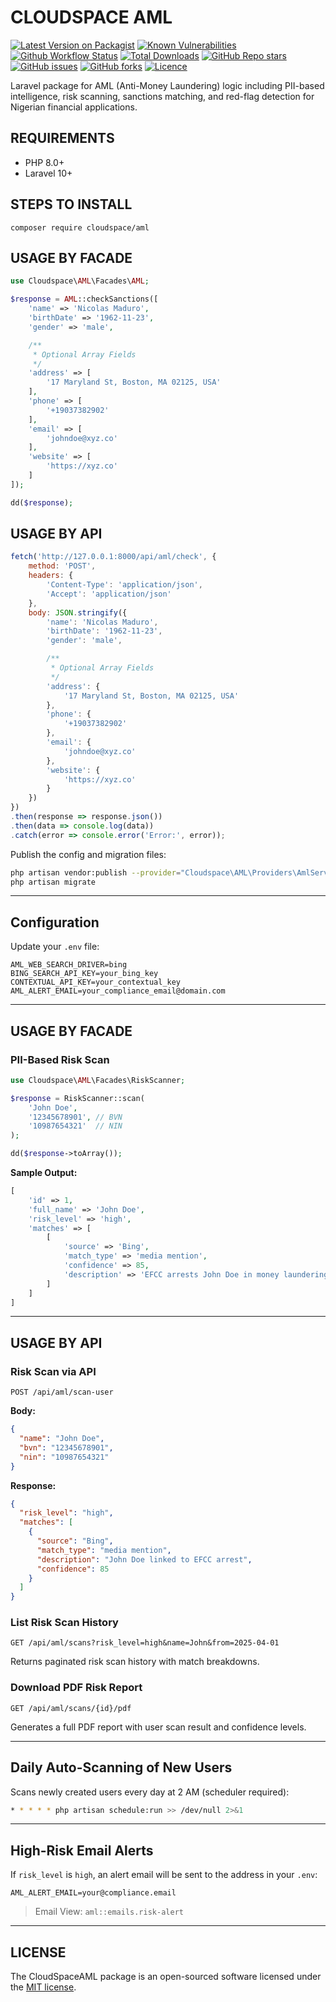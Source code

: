 # CLOUDSPACE AML

[![Latest Version on Packagist](https://img.shields.io/packagist/v/cloudspace/aml?style=flat-square)](https://packagist.org/packages/cloudspace/aml)
[![Known Vulnerabilities](https://snyk.io/test/github/ikechukwukalu/cloudspaceaml/badge.svg?style=flat-square)](https://security.snyk.io/package/composer/ikechukwukalu%2Fcloudspaceaml)
[![Github Workflow Status](https://img.shields.io/github/actions/workflow/status/ikechukwukalu/cloudspaceaml/cloudspaceaml.yml?branch=main&style=flat-square)](https://github.com/ikechukwukalu/cloudspaceaml/actions/workflows/cloudspaceaml.yml)
[![Total Downloads](https://img.shields.io/packagist/dt/cloudspace/aml?style=flat-square)](https://packagist.org/packages/cloudspace/aml)
[![GitHub Repo stars](https://img.shields.io/github/stars/ikechukwukalu/cloudspaceaml?style=flat-square)](https://github.com/ikechukwukalu/cloudspaceaml/stargazers)
[![GitHub issues](https://img.shields.io/github/issues/ikechukwukalu/cloudspaceaml?style=flat-square)](https://github.com/ikechukwukalu/cloudspaceaml/issues)
[![GitHub forks](https://img.shields.io/github/forks/ikechukwukalu/cloudspaceaml?style=flat-square)](https://github.com/ikechukwukalu/cloudspaceaml/forks)
[![Licence](https://img.shields.io/packagist/l/cloudspace/aml?style=flat-square)](https://github.com/ikechukwukalu/cloudspaceaml/blob/main/LICENSE.md)

Laravel package for AML (Anti-Money Laundering) logic including PII-based intelligence, risk scanning, sanctions matching, and red-flag detection for Nigerian financial applications.

## REQUIREMENTS

- PHP 8.0+
- Laravel 10+

## STEPS TO INSTALL

``` shell
composer require cloudspace/aml
```

## USAGE BY FACADE

```php
use Cloudspace\AML\Facades\AML;

$response = AML::checkSanctions([
    'name' => 'Nicolas Maduro',
    'birthDate' => '1962-11-23',
    'gender' => 'male',

    /**
     * Optional Array Fields
     */
    'address' => [
        '17 Maryland St, Boston, MA 02125, USA'
    ],
    'phone' => [
        '+19037382902'
    ],
    'email' => [
        'johndoe@xyz.co'
    ],
    'website' => [
        'https://xyz.co'
    ]
]);

dd($response);
```

## USAGE BY API

```js
fetch('http://127.0.0.1:8000/api/aml/check', {
    method: 'POST',
    headers: {
        'Content-Type': 'application/json',
        'Accept': 'application/json'
    },
    body: JSON.stringify({
        'name': 'Nicolas Maduro',
        'birthDate': '1962-11-23',
        'gender': 'male',

        /**
         * Optional Array Fields
         */
        'address': {
            '17 Maryland St, Boston, MA 02125, USA'
        },
        'phone': {
            '+19037382902'
        },
        'email': {
            'johndoe@xyz.co'
        },
        'website': {
            'https://xyz.co'
        }
    })
})
.then(response => response.json())
.then(data => console.log(data))
.catch(error => console.error('Error:', error));
```

Publish the config and migration files:

```bash
php artisan vendor:publish --provider="Cloudspace\AML\Providers\AmlServiceProvider"
php artisan migrate
```

---

## Configuration

Update your `.env` file:

```env
AML_WEB_SEARCH_DRIVER=bing
BING_SEARCH_API_KEY=your_bing_key
CONTEXTUAL_API_KEY=your_contextual_key
AML_ALERT_EMAIL=your_compliance_email@domain.com
```

---

## USAGE BY FACADE

### PII-Based Risk Scan

```php
use Cloudspace\AML\Facades\RiskScanner;

$response = RiskScanner::scan(
    'John Doe',
    '12345678901', // BVN
    '10987654321'  // NIN
);

dd($response->toArray());
```

**Sample Output:**

```php
[
    'id' => 1,
    'full_name' => 'John Doe',
    'risk_level' => 'high',
    'matches' => [
        [
            'source' => 'Bing',
            'match_type' => 'media mention',
            'confidence' => 85,
            'description' => 'EFCC arrests John Doe in money laundering case...'
        ]
    ]
]
```

---

## USAGE BY API

### Risk Scan via API

```http
POST /api/aml/scan-user
```

**Body:**

```json
{
  "name": "John Doe",
  "bvn": "12345678901",
  "nin": "10987654321"
}
```

**Response:**

```json
{
  "risk_level": "high",
  "matches": [
    {
      "source": "Bing",
      "match_type": "media mention",
      "description": "John Doe linked to EFCC arrest",
      "confidence": 85
    }
  ]
}
```

### List Risk Scan History

```http
GET /api/aml/scans?risk_level=high&name=John&from=2025-04-01
```

Returns paginated risk scan history with match breakdowns.

### Download PDF Risk Report

```http
GET /api/aml/scans/{id}/pdf
```

Generates a full PDF report with user scan result and confidence levels.

---

## Daily Auto-Scanning of New Users

Scans newly created users every day at 2 AM (scheduler required):

```bash
* * * * * php artisan schedule:run >> /dev/null 2>&1
```

---

## High-Risk Email Alerts

If `risk_level` is `high`, an alert email will be sent to the address in your `.env`:

```env
AML_ALERT_EMAIL=your@compliance.email
```

> Email View: `aml::emails.risk-alert`

---

## LICENSE

The CloudSpaceAML package is an open-sourced software licensed under the [MIT license](https://opensource.org/licenses/MIT).

